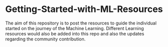 # Getting-Started-with-ML-Resources
The aim of this repository is to post the resources to guide the individual started on the journey of the Machine Learning. Different Learning resources would also be added into this repo and also the updates regarding the community contribution.
